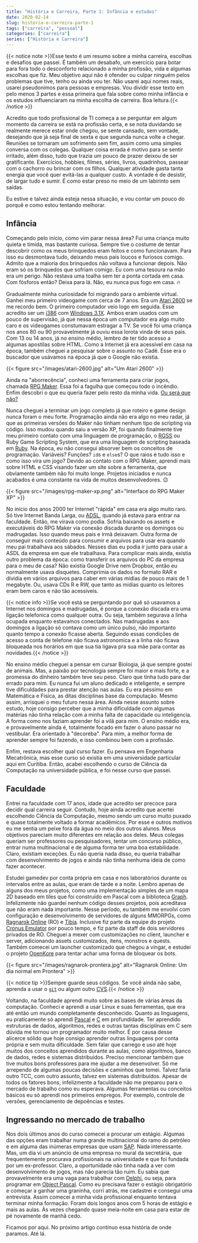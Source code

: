 ```yaml
---
title: "História e Carreira, Parte 1: Infância e estudos"
date: 2020-02-14
slug: historia-e-carreira-parte-1
tags: ["carreira", "pessoal"]
categories: ["carreira"]
series: ["História e Carreira"]
---
```


{{< notice note >}}Esse texto é um resumo sobre a minha carreira, escolhas e desafios que passei. É também um desabafo, um exercício para botar para fora todo o desconforto relacionado a minha profissão, vida e algumas escolhas que fiz. Meu objetivo aqui não é ofender ou culpar ninguém pelos problemas que tive, tenho ou ainda vou ter. Não usarei aqui nomes reais, usarei pseudonimos para pessoas e empresas. Vou dividir esse texto em pelo menos 3 partes e essa primeira que fala sobre como minha infância e os estudos influenciaram na minha escolha de carreira. Boa leitura.{{< /notice >}}

Acredito que todo profissional de TI começa a se perguntar em algum momento da carreira se está na profissão certa, e se nota duvidando se realmente merece estar onde chegou, se sente cansado, sem vontade, desejando que já seja final de sexta e que segunda nunca volte a chegar. Reuniões se tornaram um sofrimento sem fim, assim como uma simples conversa com os colegas. Qualquer coisa errada é motivo para se sentir irritado, além disso, tudo que trazia um pouco de prazer deixou de ser gratificante. Exercícios, hobbies, filmes, séries, livros, quadrinhos, passear com o cachorro ou brincar com os filhos. Qualquer atividade gasta tanta energia que você quer evitá-las a qualquer custo. A vontade é de desistir, de largar tudo e sumir. É como estar preso no meio de um labirinto sem saídas.

Eu estive e talvez ainda esteja nessa situação, e vou contar um pouco do porquê e como estou tentando melhorar.

## Infância

Começando pelo início, como vim parar nessa área? Fui uma criança muito quieta e tímida, mas bastante curiosa. Sempre tive o costume de tentar descobrir como os meus brinquedos eram feitos e como funcionavam. Para isso eu desmontava tudo, deixando meus pais loucos e furiosos comigo. Admito que a maioria dos brinquedos não voltava a funcionar depois. Não eram só os brinquedos que sofriam comigo. Eu com uma tesoura na mão era um perigo. Não restava uma toalha sem ter a ponta cortada em casa. Com fósforos então? Deixa para lá. Não, eu nunca pus fogo em casa. :fire:

Gradualmente minha curiosidade foi migrando para o ambiente virtual. Ganhei meu primeiro videogame com cerca de 7 anos. Era um [Atari 2600](https://pt.wikipedia.org/wiki/Atari_2600) se me recordo bem. O primeiro computador veio logo em seguida. Esse acredito ser um [i386](https://en.wikipedia.org/wiki/I386) com [Windows 3.1X](https://en.wikipedia.org/wiki/Windows_3.1x). Ambos eram usados com um pouco de supervisão, já que nessa época um computador era algo muito caro e os videogames constumavam estragar a TV. Se você foi uma criança nos anos 80 ou 90 provavelmente já ouviu essa lorota vinda de seus pais. Com 13 ou 14 anos, já no ensino médio, lembro de ter tido acesso a algumas apostilas sobre HTML. Como a Internet já era acessível em casa na época, também cheguei a pesquisar sobre o assunto no Cadê. Esse era o buscador que usávamos na época já que o Google não existia.

{{< figure src="/images/atari-2600.jpg" alt="Um Atari 2600" >}}

Ainda na "aborrecência",  conheci uma ferramenta para criar jogos, chamada [RPG Maker](https://pt.wikipedia.org/wiki/RPG_Maker). Essa foi a fagulha que começou todo o incêndio. Enfim descobri o que eu queria fazer pelo resto da minha vida. [Ou será que não?](https://www.youtube.com/watch?v=0kzfXtnVjjg)

Nunca cheguei a terminar um jogo completo já que roteiro e game design nunca foram o meu forte. Programação ainda não era algo no meu radar, já que as primeiras versões do Maker não tinham nenhum tipo de scripting via código. Isso mudou quando saiu a versão XP, foi quando finalmente tive meu primeiro contato com uma linguagem de programação, o [RGSS](https://pt.wikipedia.org/wiki/RGSS) ou Ruby Game Scripting System, que era uma linguagem de scripting baseada em [Ruby](https://www.ruby-lang.org/pt/). Na época, eu não consegui absorver bem os conceitos de programação. Variáveis? Funções? `id`s e `else`s? O que raios é tudo isso e como isso vira um jogo? Devido ao contato com o RPG Maker, aprendi mais sobre HTML e CSS visando fazer um site sobre a ferramenta, que obviamente também não foi muito longe. Projetos iniciados e nunca acabados é uma constante na vida de muitos desenvolvedores. 😉

{{< figure src="/images/rpg-maker-xp.png" alt="Interface do RPG Maker XP" >}}

No início dos anos 2000 ter Internet "rápida" em casa era algo muito raro. Só tive Internet Banda Larga, ou [ADSL](https://pt.wikipedia.org/wiki/Asymmetric_Digital_Subscriber_Line), quando já estava para entrar na faculdade. Então, me virava como podia. Sofria baixando os assets e executáveis do RPG Maker via conexão discada durante os domingos ou madrugadas. Isso quando meus pais e irmã deixavam. Outra forma de conseguir mais conteúdo para consumir e arquivos para usar era quando meu pai trabalhava aos sábados. Nesses dias eu podia ir junto para usar a ASDL da empresa em que ele trabalhava. Para complicar mais ainda, existia outro problema da época: como transferir os arquivos do PC da empresa para o meu de casa? Não existia Google Drive nem Dropbox, então eu normalmente usava disquetes. Comprimia os dados no formato RAR e dividia em vários arquivos para caber em várias mídias de pouco mais de 1 megabyte. Ou, usava CDs R e RW, que tanto as mídias quanto os leitores eram bem caros e não tão acessíveis.

{{< notice info >}}Se você está se perguntando por quê só usavamos a Internet nos domingos e madrugadas, é porque a conexão discada era uma ligação telefonica como qualquer outra. Ou seja, também segurava a linha ocupada enquanto estavamos conectados. Nas madrugadas e aos domingos a ligação só contava como um único pulso, não importanto quanto tempo a conexão ficasse aberta. Seguindo essas condições de acesso a conta de telefone não ficava astronomica e a linha não ficava bloqueada nos horários em que sua tia ligava pra sua mãe para contar as novidades.{{< /notice >}}

No ensino médio cheguei a pensar em cursar Biologia, já que sempre gostei de animais. Mas, a paixão por tecnologia sempre foi maior e mais forte, e a promessa do dinheiro também teve seu peso. Claro que tinha tudo para dar errado para mim. Eu nunca fui um aluno dedicado e inteligente, e sempre tive dificuldades para prestar atenção nas aulas. Eu era péssimo em Matemática e Física, as ditas disciplinas base da computação. Mesmo assim, arrisquei o meu futuro nessa área. Ainda nesse assunto sobre estudo, hoje consigo perceber que a minha dificuldade com algumas matérias não tinha relação com a minha falta de capacidade ou inteligencia. A forma como nos faziam aprender foi a vilã para mim. O ensino médio era, e provavelmente ainda é, totalmente focado em fazer o aluno passar no vestibular. Era orientado à "decoreba". Para mim, a melhor forma de aprender sempre foi fazendo, e isso combinou bem com a profissão.

Enfim, restava escolher qual curso fazer. Eu pensava em Engenharia Mecatrônica, mas esse curso só existia em uma universidade particular aqui em Curitiba. Então, acabei escolhendo o curso de Ciência da Computação na universidade pública, e foi nesse curso que passei.

## Faculdade

Entrei na faculdade com 17 anos, idade que acredito ser precoce para decidir qual carreira seguir. Contudo, hoje ainda acredito que acertei escolhendo Ciência da Computação, mesmo sendo um curso muito puxado e quase totalmente voltado a formar acadêmicos. Por esse e outros motivos eu me sentia um peixe fora da água no meio dos outros alunos. Meus objetivos pareciam muito diferentes em relação aos deles. Meus colegas queriam ser professores ou pesquisadores, tentar um concurso público, entrar numa multinacional e de alguma forma ter uma boa estabilidade. Claro, existiam exceções. Eu não queria nada disso, eu queria trabalhar com desenvolvimento de jogos e ainda não tinha nenhuma ideia de como fazer acontecer.

Estudei gamedev por conta própria em casa e nos laboratórios durante os intervalos entre as aulas, que eram de tarde e a noite. Lembro apenas de alguns dos meus projetos, como uma implementação simples de um mapa 2D baseado em tiles que foi construído em Pascal com a biblioteca [Graph](https://www.freepascal.org/docs-html/rtl/graph/index-5.html). Infelizmente não guardei nenhum código desses projetos, pois acreditava que não eram nada importante. Nesse período, eu também me envolvi com configuração e desenvolvimento de servidores de alguns MMORPGs, como [Ragnarok Online](https://pt.wikipedia.org/wiki/Ragnar%C3%B6k_Online) (RO) e [Tibia](https://pt.wikipedia.org/wiki/Tibia). Inclusive fiz parte da equipe do projeto [Cronus Emulator](https://github.com/Cronus-Emulator/Cronus) por pouco tempo, e fiz parte da staff de dois servidores privados de RO. Cheguei a mexer com customizações no client, launcher e server, adicionando assets customizados, itens, monstros e quests. Também comecei um launcher customizado que chegou a vingar, e estudei o projeto [OpenKore](https://openkore.com/wiki/Main_Page) para tentar achar uma forma de bloquear os bots.

{{< figure src="/images/ragnarok-prontera.jpg" alt="Ragnarok Online: Um dia normal em Prontera" >}}

{{< notice tip >}}Sempre guarde seus códigos. Se você ainda não sabe, aprenda a usar o [`git`](https://git-scm.com/) ou algum outro [CVS](https://pt.wikipedia.org/wiki/CVS).{{< /notice >}}

Voltando, na faculdade aprendi muito sobre as bases de várias áreas da computação. Conheci e aprendi a usar Linux e suas ferramentas, que era até então um mundo completamente desconhecido. Quanto as linguagens, eu praticamente só aprendi [Pascal](https://pt.wikipedia.org/wiki/Pascal_(linguagem_de_programa%C3%A7%C3%A3o)) e [C](https://pt.wikipedia.org/wiki/C_(linguagem_de_programa%C3%A7%C3%A3o)) em profundidade. Ter aprendido estruturas de dados, algoritmos, redes e outras tantas disciplinas em C sem dúvida me tornou um programador muito melhor. É por causa desse alicerce sólido que hoje consigo aprender outras linguagens por conta própria e sem muita dificuldade. Sem falar que carrego e uso até hoje muitos dos conceitos aprendidos durante as aulas, como algoritmos, banco de dados, redes e sistemas distribuídos. Preciso mencionar também que tive muitos bons professores para me ajudar a me desenvolver. Só me arrependo de algumas poucas decisões e caminhos que tomei. Talvez faria outro TCC, com outro assunto, talvez em sistemas distribuídos. Apesar de todos os fatores bons, infelizmente a faculdade não me preparou para o mercado de trabalho como eu esperava. Algumas ferramentas ou conceitos básicos eu só aprendi nos primeiros empregos. Por exemplo, controle de versões, gerenciamento de depoências e testes.

## Ingressando no mercado de trabalho

Nos dois últimos anos do curso comecei a procurar um estágio. Algumas das opções eram trabalhar numa grande multinacional do ramo do petróleo e em alguma das inúmeras empresas que usam [SAP](https://pt.wikipedia.org/wiki/SAP_ERP). Nada interessante. Mas, um dia vi um anúncio de uma empresa no mural da secretária, que frequentemente procurava profissionais na universidade e que foi fundada por um ex-professor. Claro, a oportunidade não tinha nada a ver com desenvolvimento de jogos, mas não parecia tão ruim. Eu sabia que provavelmente era uma vaga para trabalhar com [Delphi](https://pt.wikipedia.org/wiki/Delphi_(software)), ou seja, para programar em [Object Pascal](https://en.wikipedia.org/wiki/Object_Pascal). Como eu precisava fazer o estágio obrigatório e começar a ganhar uma graninha, corri atrás, me cadastrei e consegui uma entrevista. Assim comecei a minha vida profissional enquanto tentava terminar minha formação. Foram dois longos anos com 5 horas de estágio e mais as aulas. Às vezes chegando quase meia-noite em casa para estar de pé novamente de manhã cedo.

Ficamos por aqui. No próximo artigo contínuo essa história de onde paramos. Até lá.
